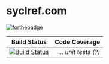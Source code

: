 # syclref.com

[![forthebadge](https://forthebadge.com/images/badges/made-with-ruby.svg)](https://forthebadge.com)

| Build Status  | Code Coverage |
| ------------- |--------------:|
| [![Build Status](https://travis-ci.com/GeorgeWeb/syclref.svg?branch=master)](https://travis-ci.com/GeorgeWeb/syclref) | *... unit tests (?)* |
